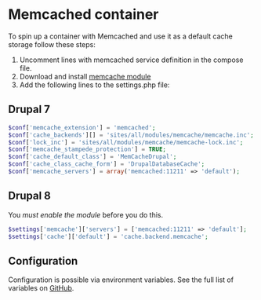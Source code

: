 # Memcached container

To spin up a container with Memcached and use it as a default cache storage follow these steps:

1. Uncomment lines with memcached service definition in the compose file.
2. Download and install [memcache module](https://www.drupal.org/project/memcache)
3. Add the following lines to the settings.php file:

## Drupal 7

```php
$conf['memcache_extension'] = 'memcached';
$conf['cache_backends'][] = 'sites/all/modules/memcache/memcache.inc';
$conf['lock_inc'] = 'sites/all/modules/memcache/memcache-lock.inc';
$conf['memcache_stampede_protection'] = TRUE;
$conf['cache_default_class'] = 'MemCacheDrupal';
$conf['cache_class_cache_form'] = 'DrupalDatabaseCache';
$conf['memcache_servers'] = array('memcached:11211' => 'default');
```
## Drupal 8

You _must enable the module_ before you do this. 
```php 
$settings['memcache']['servers'] = ['memcached:11211' => 'default'];
$settings['cache']['default'] = 'cache.backend.memcache';
```

## Configuration

Configuration is possible via environment variables. See the full list of variables on [GitHub](https://github.com/wodby/memcached).
